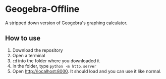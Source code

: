 # Geogebra-Offline
A stripped down version of Geogebra's graphing calculator.

## How to use
1. Download the repository
1. Open a terminal
1. `cd` into the folder where you downloaded it
1. In the folder, type `python -m http.server`
1. Open [http://localhost:8000](http://localhost:8000). It should load and you can use it like normal.
